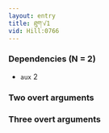 ```yaml
---
layout: entry
title: ཐུག་√1
vid: Hill:0766
---
```

### Dependencies (N = 2)
* `aux` 2


### Two overt arguments


### Three overt arguments

